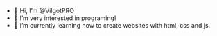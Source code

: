 - 👋 Hi, I’m @VilgotPRO
- 👀 I’m very interested in programing!
- 🌱 I’m currently learning how to create websites with html, css and js.

<!---
VilgotPRO/VilgotPRO is a ✨ special ✨ repository because its `README.md` (this file) appears on your GitHub profile.
You can click the Preview link to take a look at your changes.
--->
